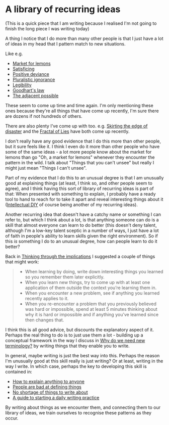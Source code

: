 # A library of recurring ideas

(This is a quick piece that I am writing because I realised I'm not going to finish the long piece I was writing today)

A thing I notice that I do more than many other people is that I just have a lot of ideas in my head that I pattern match to new situations.

Like e.g.

* [Market for lemons](https://en.wikipedia.org/wiki/The_Market_for_Lemons)
* [Satisficing](https://en.wikipedia.org/wiki/Satisficing)
* [Positive deviance](https://en.wikipedia.org/wiki/Positive_deviance)
* [Pluralistic ignorance](https://en.wikipedia.org/wiki/Pluralistic_ignorance)
* [Legibility](https://www.ribbonfarm.com/2010/07/26/a-big-little-idea-called-legibility/)
* [Goodhart's law](https://en.wikipedia.org/wiki/Goodhart%27s_law)
* [The adjacent possible](https://en.wikipedia.org/wiki/Stuart_Kauffman)

These seem to come up time and time again. I'm only mentioning these ones because they're all things that have come up recently,
I'm sure there are dozens if not hundreds of others.

There are also plenty I've come up with too. e.g. [Skirting the edge of disaster](https://notebook.drmaciver.com/posts/2020-03-04-11:18.html) and the [Fractal of Lies](https://drmaciver.substack.com/p/a-fractal-of-lies) have both come up recently.

I don't really have any good evidence that I do this more than other people, but it sure feels like it. I think I even do it more than other people who have some of the same ideas - a lot more people know about the market for lemons than go "Oh, a market for lemons" whenever they encounter the pattern in the wild. I talk about "Things that you can't unsee" but really I might just mean "Things I can't unsee".

Part of my evidence that I do this to an unusual degree is that I am unusually good at explaining things (at least, I think so, and other people seem to agree), and I think having this sort of library of recurring ideas is part of that: When presented with something to explain, I probably have a ready tool to hand to reach for to take it apart and reveal interesting things about it ([Intellectual DIY](https://drmaciver.substack.com/p/fragments-intellectual-diy) of course being another of my recurring ideas).

Another recurring idea that doesn't have a catchy name or something I can refer to, but which I think about a lot, is that anything someone can do is a skill that almost everyone can learn to do better (this doesn't deny talent, although I'm a low-key talent sceptic in a number of ways, I just have a lot of faith in people's ability to learn skills given the right environment).
So if this *is* something I do to an unusual degree, how can people learn to do it better?

Back in [Thinking through the implications](https://www.drmaciver.com/2017/02/thinking-through-the-implications/) I suggested a couple of things that might work:


> * When learning by doing, write down interesting things you learned so you remember them later explicitly.
> * When you learn new things, try to come up with at least one application of them outside the context you’re learning them in.
> * When you encounter a new problem, see if anything you learned recently applies to it.
> * When you re-encounter a problem that you previously believed was hard or impossible, spend at least 5 minutes thinking about why it is hard or impossible and if anything you’ve learned since then changes that.

I think this is all good advice, but discounts the explanatory aspect of it. Perhaps the real thing to do is to just use them a lot - building up a conceptual framework in the way I discuss in [Why do we need new terminology?](https://notebook.drmaciver.com/posts/2021-07-05-10:30.html) by writing things that they enable you to write.

In general, maybe writing is just the best way into this. Perhaps the reason I'm unusually good at this skill really is just writing? Or at least, writing in the way I write. In which case, perhaps the key to developing this skill is contained in:

* [How to explain anything to anyone](https://www.drmaciver.com/2018/10/how-to-explain-anything-to-anyone/)
* [People are bad at defining things](https://notebook.drmaciver.com/posts/2021-07-02-09:29.html)
* [No shortage of things to write about](https://notebook.drmaciver.com/posts/2021-07-03-13:55.html)
* [A guide to starting a daily writing practice](https://notebook.drmaciver.com/posts/2020-06-08-10:11.html)

By writing about things as we encounter them, and connecting them to our library of ideas, we train ourselves to recognise these patterns as they occur.
